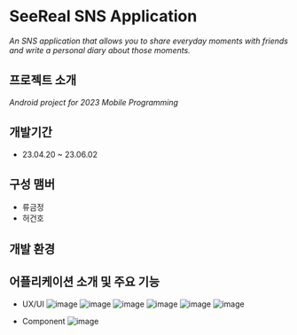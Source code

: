 # SeeReal SNS Application 
*An SNS application that allows you to share everyday moments with friends and write a personal diary about those moments.*

## 프로젝트 소개
*Android project for 2023 Mobile Programming*

## 개발기간
- 23.04.20 ~ 23.06.02

## 구성 맴버
- 류금정
- 허건호

## 개발 환경

## 어플리케이션 소개 및 주요 기능

- UX/UI
![image](https://user-images.githubusercontent.com/111233054/235342318-3f515158-6875-4a78-b224-5c860120f91f.png)
![image](https://user-images.githubusercontent.com/111233054/235342330-9afad20c-2db2-4c37-b391-6ed066c02a33.png)
![image](https://user-images.githubusercontent.com/111233054/235342340-57edda1c-dab5-4325-94e7-311eb29163ae.png)
![image](https://user-images.githubusercontent.com/111233054/235342343-90e9b4ab-8f3a-4aad-90ac-e9df4920dcf8.png)
![image](https://user-images.githubusercontent.com/111233054/235342349-087dfe88-856f-4242-9ec4-0c3c0c5dae00.png)
![image](https://user-images.githubusercontent.com/111233054/235342354-3871f341-a821-4acf-8a5a-677e02f1a015.png)

- Component
![image](https://user-images.githubusercontent.com/111233054/235342499-2c0326f4-ab6b-4e18-911c-5b77d6f9bbf5.png)
